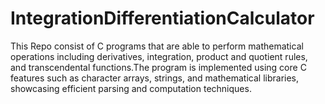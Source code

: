 # IntegrationDifferentiationCalculator
This Repo consist of C programs that are able to perform mathematical operations including derivatives, integration, product and quotient rules, and transcendental functions.The program is implemented using core C features such as character arrays, strings, and mathematical libraries, showcasing efficient parsing and computation techniques.
